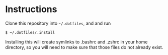 # Instructions

Clone this repository into `~/.dotfiles`, and and run

```
$ ~/.dotfiles/.install
```

Installing this will create symlinks to .bashrc and .zshrc in your home directory,
so you will need to make sure that those files do not already exist.

